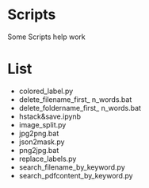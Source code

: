# Scripts
Some Scripts help work
# List
- colored_label.py
- delete_filename_first_ n_words.bat
- delete_foldername_first_ n_words.bat
- hstack&save.ipynb
- image_split.py
- jpg2png.bat
- json2mask.py
- png2jpg.bat
- replace_labels.py
- search_filename_by_keyword.py
- search_pdfcontent_by_keyword.py
